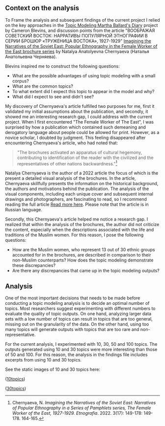 ## Context on the analysis ##

To Frame the analysis and subsequent findings of the current project I relied on the key approaches in the [Topic Modeling Martha Ballard's Diary](https://cblevins.github.io/posts/topic-modeling-martha-ballards-diary/) project by Cameron Blevins, and discussion points from the article "ВООБРАЖАЯ СОВЕТСКИЙ ВОСТОК: НАРРАТИВЫ ПОПУЛЯРНОЙ ЭТНОГРАФИИ В СЕРИИ БРОШЮР «ТРУЖЕНИЦА ВОСТОКА», 1927-1929" [Imagining the Narratives of the Soviet East: Popular Ethnography in the Female Worker of the East brochure series](https://journal.kunstkamera.ru/archive/2024_nomer_2_24/chernyaeva_n_a_povtornoe_ispolzovanie_etnograficheskoj_fotografii_i_rezhimy_vizualizacii_etnichnosti_na_primere_fotografii_iz_ko) by Natalya Anatolyevna Chernyaeva (Наталья Анатольевна Черняева). 

Blevins inspired me to construct the following questions:

- What are the possible advantages of using topic modeling with a small corpus?
- What are the common topics? 
- To what extent did I expect this topic to appear in the model and why?
- What did I expect to see and didn't see? 

My discovery of Chernyaeva's article fulfilled two purposes for me, first it validated my initial assumptions about the publication, and secondly, it showed me an interesting research gap, I could address with the current project. When I first encountered "The Female Worker of The East", I was surprised by how a publication which contained such demeaning and derogatory language about people could be allowed for print. However, as a novice scholar, I doubted by judgment. This feeling disappeared after encountering Chernyaeva's article, who had noted that: 

>"The brochures activated an apparatus of cultural hegemony, contributing to identification of the reader with the civilized and the representatives of other nations backwardness."[^1] 

Natalya Chernyaeva is the author of a 2022 article the focus of which is the present a detailed visual analysis of the brochures. In the article, Chernyaeva skillfully presents the information on the historical background, the authors and motivations behind the publication. The analysis of the visual components, including each unique cover and subsequent internal drawings and photographers, are fascinating to read, so I recommend reading the full article [Read more here](https://cyberleninka.ru/article/n/voobrazhaya-sovetskiy-vostok-narrativy-populyarnoy-etnografii-v-serii-broshyur-truzhenitsa-vostoka-1927-1929/viewer). Please note that the article is in Russian language. 

Secondly, this Chernyaeva's article helped me notice a research gap. I realized that within the analysis of the brochures, the author did not criticize the content, especially when the descriptions associated with the life and traditions of the Muslim women. For this reason, I pose the following questions:

- How are the Muslim women, who represent 13 out of 30 ethnic groups accounted for in the brochures, are described in comparison to their non-Muslim counterparts? How does the topic modeling demonstrate these discrepancies? 
- Are there any discrepancies that came up in the topic modeling outputs?

[^1]: Chernyaeva, N. _Imagining the Narratives of the Soviet East: Narratives of Popular Ethnography in a Series of Pamphlets series, The Female Worker of the East, 1927-1929. Etnografia_. 2022. 3(17): 149-178: 149-178. 164-165.

## Analysis ##

One of the most important decisions that needs to be made before conducting a topic modeling analysis is to decide an optimal number of topics. Most researchers suggest experimenting with different numbers to evaluate the quality of topic outputs. On one hand, analyzing larger data sets with a low number of topics can result in topics that are too general, missing out on the granularity of the data. On the other hand, using too many topics will generate outputs with topics that are too rare and non-representative. 

For the current analysis, I experimented with 10, 30, 50 and 100 topics. The outputs generated using 10 and 30 topics were more interesting than those of 50 and 100. For this reason, the analysis in the findings file includes excerpts from using 10 and 30 topics. 

See the static images of 10 and 30 topics here: 

([10topics](https://github.com/sayyarahuseynli/thefemaleworkeroftheeast.github.io/blob/main/visualizations/10topics.jpg)) 

([30topics](https://github.com/sayyarahuseynli/thefemaleworkeroftheeast.github.io/blob/main/visualizations/30topics.jpg)) 
